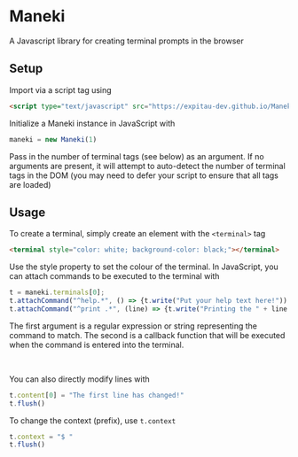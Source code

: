 # Maneki
A Javascript library for creating terminal prompts in the browser

## Setup
Import via a script tag using

```html
<script type="text/javascript" src="https://expitau-dev.github.io/Maneki/Maneki.js"></script>
```

Initialize a Maneki instance in JavaScript with

```js
maneki = new Maneki(1)
```

Pass in the number of terminal tags (see below) as an argument. If no arguments are present, it will attempt to auto-detect the number of terminal tags in the DOM (you may need to defer your script to ensure that all tags are loaded)

## Usage

To create a terminal, simply create an element with the `<terminal>` tag
```html
<terminal style="color: white; background-color: black;"></terminal>
```

Use the style property to set the colour of the terminal. In JavaScript, you can attach commands to be executed to the terminal with

```js
t = maneki.terminals[0];
t.attachCommand("^help.*", () => {t.write("Put your help text here!"))
t.attachCommand("^print .*", (line) => {t.write("Printing the " + line.substr(6))})
```

The first argument is a regular expression or string representing the command to match. The second is a callback function that will be executed when the command is entered into the terminal.

<br>

You can also directly modify lines with
```js
t.content[0] = "The first line has changed!"
t.flush()
```

To change the context (prefix), use `t.context`
```js
t.context = "$ "
t.flush()
```